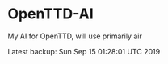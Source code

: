 # OpenTTD-AI
My AI for OpenTTD, will use primarily air

Latest backup: Sun Sep 15 01:28:01 UTC 2019
